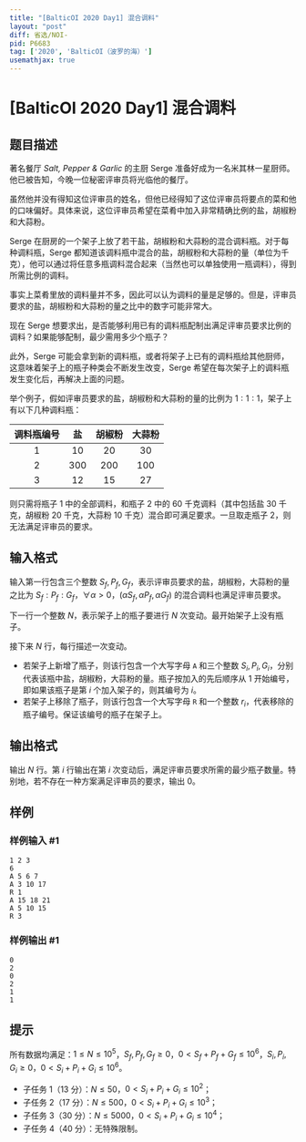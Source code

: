 ```yaml
---
title: "[BalticOI 2020 Day1] 混合调料"
layout: "post"
diff: 省选/NOI-
pid: P6683
tag: ['2020', 'BalticOI（波罗的海）']
usemathjax: true
---
```


# [BalticOI 2020 Day1] 混合调料
## 题目描述

著名餐厅 *Salt, Pepper & Garlic* 的主厨 Serge 准备好成为一名米其林一星厨师。他已被告知，今晚一位秘密评审员将光临他的餐厅。

虽然他并没有得知这位评审员的姓名，但他已经得知了这位评审员将要点的菜和他的口味偏好。具体来说，这位评审员希望在菜肴中加入非常精确比例的盐，胡椒粉和大蒜粉。

Serge 在厨房的一个架子上放了若干盐，胡椒粉和大蒜粉的混合调料瓶。对于每种调料瓶，Serge 都知道该调料瓶中混合的盐，胡椒粉和大蒜粉的量（单位为千克），他可以通过将任意多瓶调料混合起来（当然也可以单独使用一瓶调料），得到所需比例的调料。

事实上菜肴里放的调料量并不多，因此可以认为调料的量是足够的。但是，评审员要求的盐，胡椒粉和大蒜粉的量之比中的数字可能非常大。

现在 Serge 想要求出，是否能够利用已有的调料瓶配制出满足评审员要求比例的调料？如果能够配制，最少需用多少个瓶子？

此外，Serge 可能会拿到新的调料瓶，或者将架子上已有的调料瓶给其他厨师，这意味着架子上的瓶子种类会不断发生改变，Serge 希望在每次架子上的调料瓶发生变化后，再解决上面的问题。

举个例子，假如评审员要求的盐，胡椒粉和大蒜粉的量的比例为 $1:1:1$，架子上有以下几种调料瓶：

| 调料瓶编号 |  盐  | 胡椒粉 | 大蒜粉 |
| :--------: | :--: | :----: | :----: |
|     1      |  10  |   20   |   30   |
|     2      | 300  |  200   |  100   |
|     3      |  12  |   15   |   27   |

则只需将瓶子 $1$ 中的全部调料，和瓶子 $2$ 中的 $60$ 千克调料（其中包括盐 $30$ 千克，胡椒粉 $20$ 千克，大蒜粉 $10$ 千克）混合即可满足要求。一旦取走瓶子 $2$，则无法满足评审员的要求。
## 输入格式

输入第一行包含三个整数 $S_f,P_f,G_f$，表示评审员要求的盐，胡椒粉，大蒜粉的量之比为 $S_f:P_f:G_f$，$\forall \alpha \gt 0$，$(\alpha S_f,\alpha P_f, \alpha G_f)$ 的混合调料也满足评审员要求。

下一行一个整数 $N$，表示架子上的瓶子要进行 $N$ 次变动。最开始架子上没有瓶子。

接下来 $N$ 行，每行描述一次变动。

- 若架子上新增了瓶子，则该行包含一个大写字母 `A` 和三个整数 $S_i,P_i,G_i$，分别代表该瓶中盐，胡椒粉，大蒜粉的量。瓶子按加入的先后顺序从 $1$ 开始编号，即如果该瓶子是第 $i$ 个加入架子的，则其编号为 $i$。
- 若架子上移除了瓶子，则该行包含一个大写字母 `R` 和一个整数 $r_i$，代表移除的瓶子编号。保证该编号的瓶子在架子上。
## 输出格式

输出 $N$ 行。第 $i$ 行输出在第 $i$ 次变动后，满足评审员要求所需的最少瓶子数量。特别地，若不存在一种方案满足评审员的要求，输出 $0$。
## 样例

### 样例输入 #1
```
1 2 3
6
A 5 6 7
A 3 10 17
R 1
A 15 18 21
A 5 10 15
R 3

```
### 样例输出 #1
```
0
2
0
2
1
1

```
## 提示

所有数据均满足：$1 \leq N \leq 10^5$，$S_f,P_f,G_f \geq 0$，$0 \lt S_f+P_f+G_f \leq 10^6$，$S_i,P_i,G_i \geq 0$，$0 \lt S_i+P_i+G_i \leq 10^6$。

- 子任务 1（13 分）：$N \leq 50$，$0 \lt S_i+P_i+G_i \leq 10^2$；
- 子任务 2（17 分）：$N \leq 500$，$0 \lt S_i+P_i+G_i \leq 10^3$；
- 子任务 3（30 分）：$N \leq 5000$，$0 \lt S_i+P_i+G_i \leq 10^4$；
- 子任务 4（40 分）：无特殊限制。

